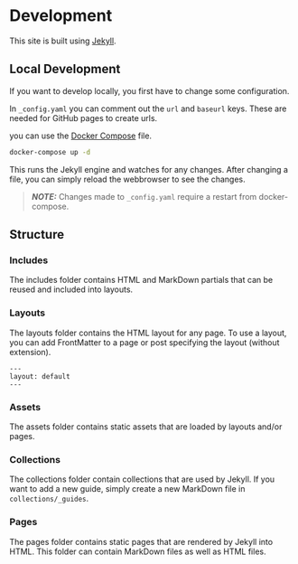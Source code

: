 # Development

This site is built using [Jekyll](https://jekyllrb.com).


## Local Development
If you want to develop locally, you first have to change some configuration.

In `_config.yaml` you can comment out the `url` and `baseurl` keys. These are needed for GitHub pages to create urls.

you can use the [Docker Compose](./docker-compose.yml) file.

```bash
docker-compose up -d
```

This runs the Jekyll engine and watches for any changes. After changing a file, you can simply reload the webbrowser to see the changes.

> **_NOTE:_**  Changes made to `_config.yaml` require a restart from docker-compose.


## Structure

### Includes
The includes folder contains HTML and MarkDown partials that can be reused and included into layouts.

### Layouts
The layouts folder contains the HTML layout for any page. To use a layout, you can add FrontMatter to a page or post specifying the layout (without extension).

```
---
layout: default
---
```
### Assets
The assets folder contains static assets that are loaded by layouts and/or pages.

### Collections
The collections folder contain collections that are used by Jekyll. If you want to add a new guide, simply create a new MarkDown file in `collections/_guides`.

### Pages
The pages folder contains static pages that are rendered by Jekyll into HTML. This folder can contain MarkDown files as well as HTML files.